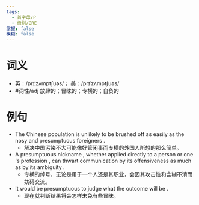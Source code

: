 ```yaml
---
tags:
  - 首字母/P
  - 级别/GRE
掌握: false
模糊: false
---
```

# 词义
- 英：/prɪˈzʌmptʃuəs/； 美：/prɪˈzʌmptʃuəs/
- #词性/adj  放肆的；冒昧的；专横的；自负的
# 例句
- The Chinese population is unlikely to be brushed off as easily as the nosy and presumptuous foreigners .
	- 解决中国污染不大可能像好管闲事而专横的外国人所想的那么简单。
- A presumptuous nickname , whether applied directly to a person or one 's profession , can thwart communication by its offensiveness as much as by its ambiguity .
	- 专横的绰号，无论是用于一个人还是其职业，会因其攻击性和含糊不清而妨碍交流。
- It would be presumptuous to judge what the outcome will be .
	- 现在就判断结果将会怎样未免有些冒昧。
